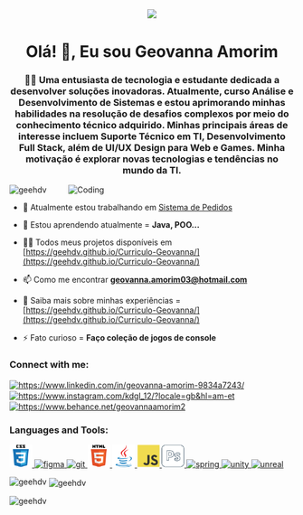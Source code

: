 <div align="center">
  <a href="https://git.io/typing-svg">
    <img src="[https://i.makeagif.com/media/6-29-2022/9OlCZe.gif](https://miro.medium.com/v2/resize:fit:1400/0*8LJD5zS984hPWdEp](http://miro.medium.com/v2/resize:fit:1400/0*8LJD5zS984hPWdEp)">
  </a>
</div>


<h1 align="center"> Olá! 👋, Eu sou Geovanna Amorim</h1>
<h3 align="center"> 👩‍💻  Uma entusiasta de tecnologia e estudante dedicada a desenvolver soluções inovadoras. Atualmente, curso Análise e Desenvolvimento de Sistemas e estou aprimorando minhas habilidades na resolução de desafios complexos por meio do conhecimento técnico adquirido. Minhas principais áreas de interesse incluem Suporte Técnico em TI, Desenvolvimento Full Stack, além de UI/UX Design para Web e Games. Minha motivação é explorar novas tecnologias e tendências no mundo da TI.</h3>

<img align="right" alt="Coding" width = "400" src="https://camo.githubusercontent.com/fe9c58fcf5f2230be260ea1f9e5f588f3ad0c332cead570a9b48e8baaec68bd7/68747470733a2f2f6d656469612e67697068792e636f6d2f6d656469612f3458586f384137434957316c5a476764686d2f67697068792e676966">

<p align="left"> <img src="https://komarev.com/ghpvc/?username=geehdv&label=Profile%20views&color=0e75b6&style=flat" alt="geehdv" /> </p>

- 🔭 Atualmente estou trabalhando em [Sistema de Pedidos](https://github.com/GeehDV/TavernaEncantada)

- 🌱 Estou aprendendo atualmente = **Java, POO...**

- 👨‍💻 Todos meus projetos disponíveis em [https://geehdv.github.io/Curriculo-Geovanna/](https://geehdv.github.io/Curriculo-Geovanna/)

- 📫 Como me encontrar **geovanna.amorim03@hotmail.com**

- 📄 Saiba mais sobre minhas experiências = [https://geehdv.github.io/Curriculo-Geovanna/](https://geehdv.github.io/Curriculo-Geovanna/)

- ⚡ Fato curioso = **Faço coleção de jogos de console**

<h3 align="left">Connect with me:</h3>
<p align="left">
<a href="https://linkedin.com/in/https://www.linkedin.com/in/geovanna-amorim-9834a7243/" target="blank"><img align="center" src="https://raw.githubusercontent.com/rahuldkjain/github-profile-readme-generator/master/src/images/icons/Social/linked-in-alt.svg" alt="https://www.linkedin.com/in/geovanna-amorim-9834a7243/" height="30" width="40" /></a>
<a href="https://instagram.com/https://www.instagram.com/kdgl_12/?locale=gb&hl=am-et" target="blank"><img align="center" src="https://raw.githubusercontent.com/rahuldkjain/github-profile-readme-generator/master/src/images/icons/Social/instagram.svg" alt="https://www.instagram.com/kdgl_12/?locale=gb&hl=am-et" height="30" width="40" /></a>
<a href="https://www.behance.net/https://www.behance.net/geovannaamorim2" target="blank"><img align="center" src="https://raw.githubusercontent.com/rahuldkjain/github-profile-readme-generator/master/src/images/icons/Social/behance.svg" alt="https://www.behance.net/geovannaamorim2" height="30" width="40" /></a>
</p>

<h3 align="left">Languages and Tools:</h3>
<p align="left"> <a href="https://www.w3schools.com/css/" target="_blank" rel="noreferrer"> <img src="https://raw.githubusercontent.com/devicons/devicon/master/icons/css3/css3-original-wordmark.svg" alt="css3" width="40" height="40"/> </a> <a href="https://www.figma.com/" target="_blank" rel="noreferrer"> <img src="https://www.vectorlogo.zone/logos/figma/figma-icon.svg" alt="figma" width="40" height="40"/> </a> <a href="https://git-scm.com/" target="_blank" rel="noreferrer"> <img src="https://www.vectorlogo.zone/logos/git-scm/git-scm-icon.svg" alt="git" width="40" height="40"/> </a> <a href="https://www.w3.org/html/" target="_blank" rel="noreferrer"> <img src="https://raw.githubusercontent.com/devicons/devicon/master/icons/html5/html5-original-wordmark.svg" alt="html5" width="40" height="40"/> </a> <a href="https://www.java.com" target="_blank" rel="noreferrer"> <img src="https://raw.githubusercontent.com/devicons/devicon/master/icons/java/java-original.svg" alt="java" width="40" height="40"/> </a> <a href="https://developer.mozilla.org/en-US/docs/Web/JavaScript" target="_blank" rel="noreferrer"> <img src="https://raw.githubusercontent.com/devicons/devicon/master/icons/javascript/javascript-original.svg" alt="javascript" width="40" height="40"/> </a> <a href="https://www.photoshop.com/en" target="_blank" rel="noreferrer"> <img src="https://raw.githubusercontent.com/devicons/devicon/master/icons/photoshop/photoshop-line.svg" alt="photoshop" width="40" height="40"/> </a> <a href="https://spring.io/" target="_blank" rel="noreferrer"> <img src="https://www.vectorlogo.zone/logos/springio/springio-icon.svg" alt="spring" width="40" height="40"/> </a> <a href="https://unity.com/" target="_blank" rel="noreferrer"> <img src="https://www.vectorlogo.zone/logos/unity3d/unity3d-icon.svg" alt="unity" width="40" height="40"/> </a> <a href="https://unrealengine.com/" target="_blank" rel="noreferrer"> <img src="https://raw.githubusercontent.com/kenangundogan/fontisto/036b7eca71aab1bef8e6a0518f7329f13ed62f6b/icons/svg/brand/unreal-engine.svg" alt="unreal" width="40" height="40"/> </a> </p>

<p><img align="left" src="https://github-readme-stats.vercel.app/api/top-langs?username=geehdv&show_icons=true&locale=en&layout=compact" alt="geehdv" /></p>

<p>&nbsp;<img align="center" src="https://github-readme-stats.vercel.app/api?username=geehdv&show_icons=true&locale=en" alt="geehdv" /></p>

<p><img align="center" src="https://github-readme-streak-stats.herokuapp.com/?user=geehdv&" alt="geehdv" /></p>
